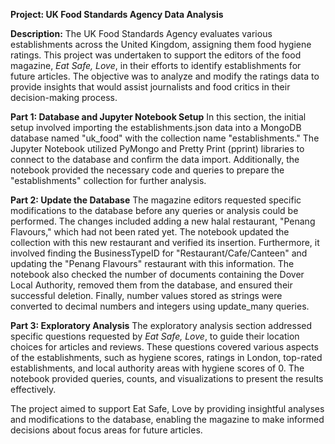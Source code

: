 **Project: UK Food Standards Agency Data Analysis**

**Description:**
The UK Food Standards Agency evaluates various establishments across the United Kingdom, assigning them food hygiene ratings. This project was undertaken to support the editors of the food magazine, *Eat Safe, Love*, in their efforts to identify establishments for future articles. The objective was to analyze and modify the ratings data to provide insights that would assist journalists and food critics in their decision-making process.

**Part 1: Database and Jupyter Notebook Setup**
In this section, the initial setup involved importing the establishments.json data into a MongoDB database named "uk_food" with the collection name "establishments." The Jupyter Notebook utilized PyMongo and Pretty Print (pprint) libraries to connect to the database and confirm the data import. Additionally, the notebook provided the necessary code and queries to prepare the "establishments" collection for further analysis.

**Part 2: Update the Database**
The magazine editors requested specific modifications to the database before any queries or analysis could be performed. The changes included adding a new halal restaurant, "Penang Flavours," which had not been rated yet. The notebook updated the collection with this new restaurant and verified its insertion. Furthermore, it involved finding the BusinessTypeID for "Restaurant/Cafe/Canteen" and updating the "Penang Flavours" restaurant with this information. The notebook also checked the number of documents containing the Dover Local Authority, removed them from the database, and ensured their successful deletion. Finally, number values stored as strings were converted to decimal numbers and integers using update_many queries.

**Part 3: Exploratory Analysis**
The exploratory analysis section addressed specific questions requested by *Eat Safe, Love*, to guide their location choices for articles and reviews. These questions covered various aspects of the establishments, such as hygiene scores, ratings in London, top-rated establishments, and local authority areas with hygiene scores of 0. The notebook provided queries, counts, and visualizations to present the results effectively.

The project aimed to support Eat Safe, Love by providing insightful analyses and modifications to the database, enabling the magazine to make informed decisions about focus areas for future articles.
